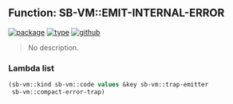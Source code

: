 ## Function: SB-VM::EMIT-INTERNAL-ERROR
[![package](https://img.shields.io/badge/Package-SB--VM-5f9ea0.svg?style=social&colorA=999999)](../) [![type](https://img.shields.io/badge/Type-Function-5f9ea0.svg?style=social&colorA=999999)](../#function) [![github](https://img.shields.io/badge/GitHub-View_the_source-5f9ea0.svg?style=social&colorA=999999&logo=github)](https://github.com/sbcl/sbcl/blob/master/src/compiler/generic/type-error.lisp/) 

> No description.

### Lambda list
```cl
(sb-vm::kind sb-vm::code values &key sb-vm::trap-emitter
 sb-vm::compact-error-trap)
```
